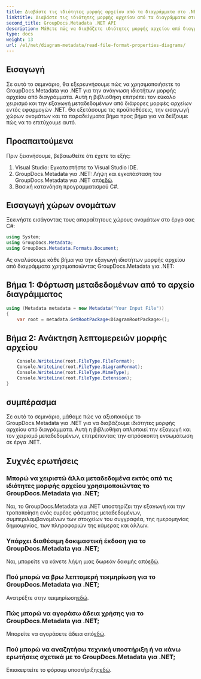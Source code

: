 ```yaml
---
title: Διαβάστε τις ιδιότητες μορφής αρχείου από τα διαγράμματα στο .NET
linktitle: Διαβάστε τις ιδιότητες μορφής αρχείου από τα διαγράμματα στο .NET
second_title: GroupDocs.Metadata .NET API
description: Μάθετε πώς να διαβάζετε ιδιότητες μορφής αρχείου από διαγράμματα στο .NET χρησιμοποιώντας GroupDocs.Metadata. Εξάγετε λεπτομερή μεταδεδομένα χωρίς κόπο.
type: docs
weight: 13
url: /el/net/diagram-metadata/read-file-format-properties-diagrams/
---
```

## Εισαγωγή
Σε αυτό το σεμινάριο, θα εξερευνήσουμε πώς να χρησιμοποιήσετε το GroupDocs.Metadata για .NET για την ανάγνωση ιδιοτήτων μορφής αρχείου από διαγράμματα. Αυτή η βιβλιοθήκη επιτρέπει τον εύκολο χειρισμό και την εξαγωγή μεταδεδομένων από διάφορες μορφές αρχείων εντός εφαρμογών .NET. Θα εξετάσουμε τις προϋποθέσεις, την εισαγωγή χώρων ονομάτων και τα παραδείγματα βήμα προς βήμα για να δείξουμε πώς να το επιτύχουμε αυτό.

## Προαπαιτούμενα
Πριν ξεκινήσουμε, βεβαιωθείτε ότι έχετε τα εξής:
1. Visual Studio: Εγκαταστήστε το Visual Studio IDE.
2.  GroupDocs.Metadata για .NET: Λήψη και εγκατάσταση του GroupDocs.Metadata για .NET από[εδώ](https://releases.groupdocs.com/metadata/net/).
3. Βασική κατανόηση προγραμματισμού C#.

## Εισαγωγή χώρων ονομάτων
Ξεκινήστε εισάγοντας τους απαραίτητους χώρους ονομάτων στο έργο σας C#:
```csharp
using System;
using GroupDocs.Metadata;
using GroupDocs.Metadata.Formats.Document;
```

Ας αναλύσουμε κάθε βήμα για την εξαγωγή ιδιοτήτων μορφής αρχείου από διαγράμματα χρησιμοποιώντας GroupDocs.Metadata για .NET:
## Βήμα 1: Φόρτωση μεταδεδομένων από το αρχείο διαγράμματος
```csharp
using (Metadata metadata = new Metadata("Your Input File"))
{
    var root = metadata.GetRootPackage<DiagramRootPackage>();
```
## Βήμα 2: Ανάκτηση λεπτομερειών μορφής αρχείου
```csharp
    Console.WriteLine(root.FileType.FileFormat);
    Console.WriteLine(root.FileType.DiagramFormat);
    Console.WriteLine(root.FileType.MimeType);
    Console.WriteLine(root.FileType.Extension);
}
```

## συμπέρασμα
Σε αυτό το σεμινάριο, μάθαμε πώς να αξιοποιούμε το GroupDocs.Metadata για .NET για να διαβάζουμε ιδιότητες μορφής αρχείου από διαγράμματα. Αυτή η βιβλιοθήκη απλοποιεί την εξαγωγή και τον χειρισμό μεταδεδομένων, επιτρέποντας την απρόσκοπτη ενσωμάτωση σε έργα .NET.

## Συχνές ερωτήσεις
### Μπορώ να χειριστώ άλλα μεταδεδομένα εκτός από τις ιδιότητες μορφής αρχείου χρησιμοποιώντας το GroupDocs.Metadata για .NET;
Ναι, το GroupDocs.Metadata για .NET υποστηρίζει την εξαγωγή και την τροποποίηση ενός ευρέος φάσματος μεταδεδομένων, συμπεριλαμβανομένων των στοιχείων του συγγραφέα, της ημερομηνίας δημιουργίας, των πληροφοριών της κάμερας και άλλων.
### Υπάρχει διαθέσιμη δοκιμαστική έκδοση για το GroupDocs.Metadata για .NET;
 Ναι, μπορείτε να κάνετε λήψη μιας δωρεάν δοκιμής από[εδώ](https://releases.groupdocs.com/).
### Πού μπορώ να βρω λεπτομερή τεκμηρίωση για το GroupDocs.Metadata για .NET;
 Ανατρέξτε στην τεκμηρίωση[εδώ](https://reference.groupdocs.com/metadata/net/).
### Πώς μπορώ να αγοράσω άδεια χρήσης για το GroupDocs.Metadata για .NET;
 Μπορείτε να αγοράσετε άδεια από[εδώ](https://purchase.groupdocs.com/buy).
### Πού μπορώ να αναζητήσω τεχνική υποστήριξη ή να κάνω ερωτήσεις σχετικά με το GroupDocs.Metadata για .NET;
 Επισκεφτείτε το φόρουμ υποστήριξης[εδώ](https://forum.groupdocs.com/c/metadata/14).